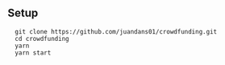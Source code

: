 ## Setup

```
  git clone https://github.com/juandans01/crowdfunding.git
  cd crowdfunding
  yarn
  yarn start
```
